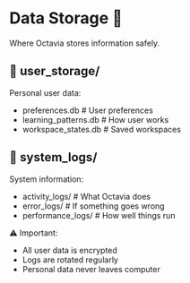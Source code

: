 # Data Storage 💾

Where Octavia stores information safely.

## 📁 user_storage/
Personal user data:
- preferences.db         # User preferences
- learning_patterns.db   # How user works
- workspace_states.db    # Saved workspaces

## 📁 system_logs/
System information:
- activity_logs/        # What Octavia does
- error_logs/          # If something goes wrong
- performance_logs/    # How well things run

⚠️ Important:
- All user data is encrypted
- Logs are rotated regularly
- Personal data never leaves computer
